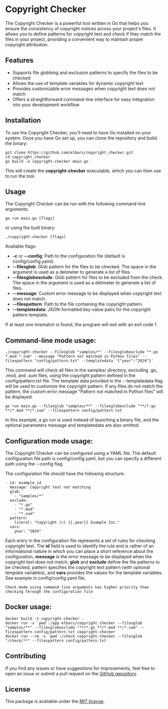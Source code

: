 # Copyright Checker

The Copyright Checker is a powerful tool written in Go that helps you ensure the consistency of copyright notices across your project's files. It allows you to define patterns for copyright text and check if they match the files in your project, providing a convenient way to maintain proper copyright attribution.

## Features

- Supports file globbing and exclusion patterns to specify the files to be checked
- Allows the use of template variables for dynamic copyright text
- Provides customizable error messages when copyright text does not match
- Offers a straightforward command-line interface for easy integration into your development workflow

## Installation

To use the Copyright Checker, you'll need to have Go installed on your system. Once you have Go set up, you can clone the repository and build the binary:

```ShellSession
git clone https://github.com/elbars/copyright_checker.git
cd copyright_checker
go build -o copyright-checker main.go
```

This will create the **copyright-checker** executable, which you can then use to run the tool.

## Usage

The Copyright Checker can be run with the following command-line arguments:

``go run main.go [flags]``

or using the built binary:

``./copyright-checker [flags]``

Available flags:

- **-c** or **--config**: Path to the configuration file (default is config/config.yaml).
- **--filesglob**: Glob pattern for the files to be checked. The space in the argument is used as a delimeter to generate a list of files
- **--filesglobexclude**: Glob pattern for files to be excluded from the check. The space in the argument is used as a delimeter to generate a list of files.
- **--message**: Custom error message to be displayed when copyright text does not match.
- **--filespattern**: Path to the file containing the copyright pattern.
- **--templatedata**: JSON-formatted key-value pairs for the copyright pattern template.

If at least one mismatch is found, the program will exit with an exit code 1.

## Command-line mode usage:

```ShellSession
./copyright-checker --filesglob "samples/*" --filesglobexclude "*.go *.mod *.sum" --message "Pattern not matched in Python files" --filespattern "config/pattern.txt" --templatedata '{"year":"2024"}'
```

This command will check all files in the samples/ directory, excluding .go, .mod, and .sum files, using the copyright pattern defined in the config/pattern.txt file. The template data provided in the --templatedata flag will be used to customize the copyright pattern. If any files do not match the pattern, the custom error message "Pattern not matched in Python files" will be displayed.

```ShellSession
go run main.go --filesglob "samples/**" --filesglobexclude "**/*.go **/*.mod **/*.sum" --filespattern config/pattern.txt
```

In this example, a go run is used instead of launching a binary file, and the optional parameters message and templatedata are also omitted.

## Configuration mode usage:

The Copyright Checker can be configured using a YAML file. The default configuration file path is config/config.yaml, but you can specify a different path using the --config flag.

The configuration file should have the following structure:

```ShellSession
- id: example_id
  message: Copyright text not matching
  glob:
    - "samples/*"
  exclude:
    - "*.go"
    - "*.mod"
    - "*.sum"
  pattern:
    literal: "Copyright (c) {{.year}} Example Inc."
  vars:
    year: "2024"
```

Each entry in the configuration file represents a set of rules for checking copyright text. The **id** field is used to identify the rule and is rather of an informational nature in which you can place a short reference about the configuration, **message** is the error message to be displayed when the copyright text does not match, **glob** and **exclude** define the file patterns to be checked, pattern specifies the copyright text pattern (with optional template variables), and **vars** provides the values for the template variables. See example in config/config.yaml file.

```raw
Check mode using command line arguments has higher priority than checking through the configuration file
```

## Docker usage:
```ShellSession
docker build -t copyright-checker .
docker run -v `pwd`:/app elbars/copyright_checker --filesglob "samples/**" --filesglobexclude "**/*.go **/*.mod **/*.sum" --filespattern config/pattern.txt copyright-checker
docker run --rm -v `pwd`:/check copyright-checker --filesglob "/check/**" --filespattern config/pattern.txt
```

## Contributing

If you find any issues or have suggestions for improvements, feel free to open an issue or submit a pull request on the [GitHub repository](https://github.com/elbars/copyright_checker).

## License

This package is available under the [MIT license](LICENSE).